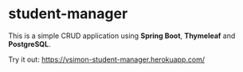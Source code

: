 # student-manager
This is a simple CRUD application using **Spring Boot**, **Thymeleaf** and **PostgreSQL**.

Try it out: https://vsimon-student-manager.herokuapp.com/
